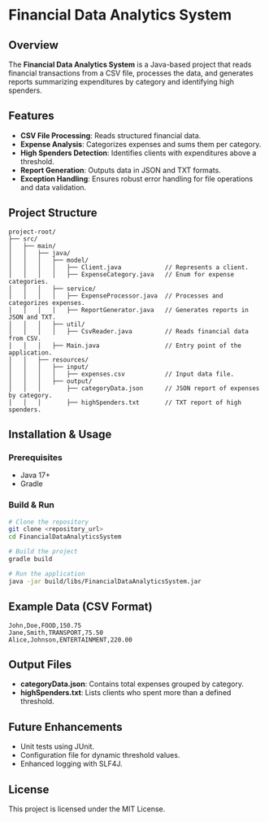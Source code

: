 # Financial Data Analytics System

## Overview
The **Financial Data Analytics System** is a Java-based project that reads financial transactions from a CSV file, processes the data, and generates reports summarizing expenditures by category and identifying high spenders.

## Features
- **CSV File Processing**: Reads structured financial data.
- **Expense Analysis**: Categorizes expenses and sums them per category.
- **High Spenders Detection**: Identifies clients with expenditures above a threshold.
- **Report Generation**: Outputs data in JSON and TXT formats.
- **Exception Handling**: Ensures robust error handling for file operations and data validation.

## Project Structure
```plaintext
project-root/
├── src/
│   ├── main/
│   │   ├── java/
│   │   │   ├── model/
│   │   │   │   ├── Client.java            // Represents a client.
│   │   │   │   ├── ExpenseCategory.java   // Enum for expense categories.
│   │   │   ├── service/
│   │   │   │   ├── ExpenseProcessor.java  // Processes and categorizes expenses.
│   │   │   │   ├── ReportGenerator.java   // Generates reports in JSON and TXT.
│   │   │   ├── util/
│   │   │   │   ├── CsvReader.java         // Reads financial data from CSV.
│   │   │   ├── Main.java                  // Entry point of the application.
│   │   ├── resources/
│   │   │   ├── input/
│   │   │   │   ├── expenses.csv           // Input data file.
│   │   │   ├── output/
│   │   │       ├── categoryData.json      // JSON report of expenses by category.
│   │   │       ├── highSpenders.txt       // TXT report of high spenders.
```

## Installation & Usage
### Prerequisites
- Java 17+
- Gradle

### Build & Run
```bash
# Clone the repository
git clone <repository_url>
cd FinancialDataAnalyticsSystem

# Build the project
gradle build

# Run the application
java -jar build/libs/FinancialDataAnalyticsSystem.jar
```

## Example Data (CSV Format)
```
John,Doe,FOOD,150.75
Jane,Smith,TRANSPORT,75.50
Alice,Johnson,ENTERTAINMENT,220.00
```

## Output Files
- **categoryData.json**: Contains total expenses grouped by category.
- **highSpenders.txt**: Lists clients who spent more than a defined threshold.

## Future Enhancements
- Unit tests using JUnit.
- Configuration file for dynamic threshold values.
- Enhanced logging with SLF4J.

## License
This project is licensed under the MIT License.

